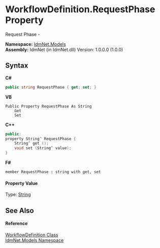# WorkflowDefinition.RequestPhase Property 
 

Request Phase -

**Namespace:**&nbsp;<a href="N_IdmNet_Models">IdmNet.Models</a><br />**Assembly:**&nbsp;IdmNet (in IdmNet.dll) Version: 1.0.0.0 (1.0.0)

## Syntax

**C#**<br />
``` C#
public string RequestPhase { get; set; }
```

**VB**<br />
``` VB
Public Property RequestPhase As String
	Get
	Set
```

**C++**<br />
``` C++
public:
property String^ RequestPhase {
	String^ get ();
	void set (String^ value);
}
```

**F#**<br />
``` F#
member RequestPhase : string with get, set

```


#### Property Value
Type: <a href="http://msdn2.microsoft.com/en-us/library/s1wwdcbf" target="_blank">String</a>

## See Also


#### Reference
<a href="T_IdmNet_Models_WorkflowDefinition">WorkflowDefinition Class</a><br /><a href="N_IdmNet_Models">IdmNet.Models Namespace</a><br />